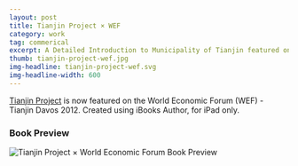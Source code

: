 ```yaml
---
layout: post
title: Tianjin Project × WEF
category: work
tag: commerical
excerpt: A Detailed Introduction to Municipality of Tianjin featured on the World Economic Forum
thumb: tianjin-project-wef.jpg
img-headline: tianjin-project-wef.svg
img-headline-width: 600
---
```


<div class=txt>
  <p><a href="{% post_url /work/2012-06-11-tianjin-project %}/">Tianjin Project</a> is now featured on the World Economic Forum (WEF) - Tianjin Davos 2012. Created using iBooks Author, for iPad only.</p>

  <h3>Book Preview</h3>
  <p><img src="{{ site.file }}/tianjin-project-wef-preview-merged.jpg" alt="Tianjin Project &times; World Economic Forum Book Preview"></p>
</div>
